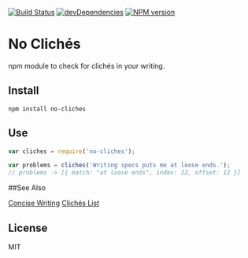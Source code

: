 [![Build Status](https://travis-ci.org/duereg/no-cliches.svg?branch=master)](https://travis-ci.org/duereg/no-cliches)
[![devDependencies](https://david-dm.org/duereg/no-cliches/dev-status.png)](https://david-dm.org/duereg/no-cliches#info=devDependencies&view=table)
[![NPM version](https://badge.fury.io/js/no-cliches.svg)](http://badge.fury.io/js/no-cliches)

# No Clichés

npm module to check for clichés in your writing.

## Install

```shell
npm install no-cliches
```

## Use

```javascript
var cliches = require('no-cliches');

var problems = cliches('Writing specs puts me at loose ends.');
// problems -> [{ match: "at loose ends", index: 22, offset: 12 }]
```

##See Also

[Concise Writing](http://grammar.ccc.commnet.edu/grammar/concise.htm)
[Clichés List](http://www.be-a-better-writer.com/cliches.html)

## License

MIT
